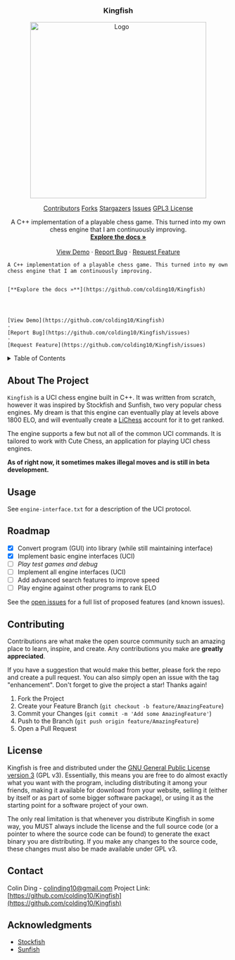 <div align="center">

<h3 align="center">Kingfish</h3>

<div align="center">

<a href="https://github.com/colding10/Kingfish">
    <img src="https://raw.githubusercontent.com/colding10/Kingfish/adfcef6b83760c19fe876664bf6e46cd3c141152/images/logo.jpeg" alt="Logo" width="400" height="400">
  </a>

  [Contributors][contributors-url]
  [Forks][forks-url]
  [Stargazers][stars-url]
  [Issues][issues-url]
  [GPL3 License][license-url]

</div>
  <p align="center">
    A C++ implementation of a playable chess game. This turned into my own chess engine that I am continuously improving.
    <br />
    <a href="https://github.com/colding10/Kingfish"><strong>Explore the docs »</strong></a>
    <br />
    <br />
    <a href="https://github.com/colding10/Kingfish">View Demo</a>
    ·
    <a href="https://github.com/colding10/Kingfish/issues">Report Bug</a>
    ·
    <a href="https://github.com/colding10/Kingfish/issues">Request Feature</a>
  </p>
</div>


  
    A C++ implementation of a playable chess game. This turned into my own chess engine that I am continuously improving.
    

    [**Explore the docs »**](https://github.com/colding10/Kingfish)
    

    

    [View Demo](https://github.com/colding10/Kingfish)
    ·
    [Report Bug](https://github.com/colding10/Kingfish/issues)
    ·
    [Request Feature](https://github.com/colding10/Kingfish/issues)
  


<!-- TABLE OF CONTENTS -->

<details>
  <summary>Table of Contents</summary>
  <ol>
    <li>
      <a href="#about-the-project">About The Project</a>
    </li>
    <li><a href="#usage">Usage</a></li>
    <li><a href="#roadmap">Roadmap</a></li>
    <li><a href="#license">License</a></li>
    <li><a href="#contact">Contact</a></li>
    <li><a href="#acknowledgments">Acknowledgments</a></li>
  </ol>
</details>

<!-- ABOUT THE PROJECT -->

## About The Project

`Kingfish` is a UCI chess engine built in C++. It was written from scratch, however it was inspired by Stockfish and Sunfish, two very popular chess engines. My dream is that this engine can eventually play at levels above 1800 ELO, and will eventually create a [LiChess](lichess.org) account for it to get ranked.

The engine supports a few but not all of the common UCI commands. It is tailored to work with Cute Chess, an application for playing UCI chess engines.

__As of right now, it sometimes makes illegal moves and is still in beta development.__

## Usage

See `engine-interface.txt` for a description of the UCI protocol.

## Roadmap

* [X] Convert program (GUI) into library (while still maintaining interface)
* [X] Implement basic engine interfaces (UCI)
* [ ] _Play test games and debug_
* [ ] Implement all engine interfaces (UCI)
* [ ] Add advanced search features to improve speed
* [ ] Play engine against other programs to rank ELO

See the [open issues](https://github.com/colding10/Kingfish/issues) for a full list of proposed features (and known issues).

<!-- CONTRIBUTING -->

## Contributing

Contributions are what make the open source community such an amazing place to learn, inspire, and create. Any contributions you make are __greatly appreciated__.

If you have a suggestion that would make this better, please fork the repo and create a pull request. You can also simply open an issue with the tag "enhancement".
Don't forget to give the project a star! Thanks again!

1. Fork the Project
2. Create your Feature Branch (`git checkout -b feature/AmazingFeature`)
3. Commit your Changes (`git commit -m 'Add some AmazingFeature'`)
4. Push to the Branch (`git push origin feature/AmazingFeature`)
5. Open a Pull Request

<!-- LICENSE -->

## License

Kingfish is free and distributed under the
[GNU General Public License version 3][license-url] (GPL v3). Essentially,
this means you are free to do almost exactly what you want with the program,
including distributing it among your friends, making it available for download
from your website, selling it (either by itself or as part of some bigger
software package), or using it as the starting point for a software project of
your own.

The only real limitation is that whenever you distribute Kingfish in some way,
you MUST always include the license and the full source code (or a pointer to
where the source code can be found) to generate the exact binary you are
distributing. If you make any changes to the source code, these changes must
also be made available under GPL v3.

## Contact

Colin Ding - colinding10@gmail.com
Project Link: [https://github.com/colding10/Kingfish](https://github.com/colding10/Kingfish)

## Acknowledgments

* [Stockfish](https://github.com/official-stockfish/Stockfish)
* [Sunfish](https://github.com/thomasahle/sunfish)

[contributors-shield]: https://img.shields.io/github/contributors/colding10/Kingfish.svg?style=for-the-badge
[contributors-url]: https://github.com/colding10/Kingfish/graphs/contributors
[forks-shield]: https://img.shields.io/github/forks/colding10/Kingfish.svg?style=for-the-badge
[forks-url]: https://github.com/colding10/Kingfish/network/members
[stars-shield]: https://img.shields.io/github/stars/colding10/Kingfish.svg?style=for-the-badge
[stars-url]: https://github.com/colding10/Kingfish/stargazers
[issues-shield]: https://img.shields.io/github/issues/colding10/Kingfish.svg?style=for-the-badge
[issues-url]: https://github.com/colding10/Kingfish/issues
[license-shield]: https://img.shields.io/github/license/colding10/Kingfish.svg?style=for-the-badge
[license-url]: https://github.com/colding10/Kingfish/blob/master/LICENSE
